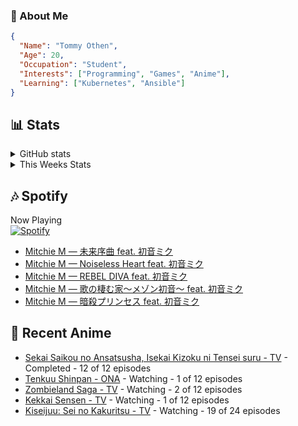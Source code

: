 ### 👋 About Me
```json
{
  "Name": "Tommy Othen",
  "Age": 20,
  "Occupation": "Student",
  "Interests": ["Programming", "Games", "Anime"],
  "Learning": ["Kubernetes", "Ansible"]
}
```

## 📊 Stats
<details>
  <summary>GitHub stats</summary>
  <a href="https://github.com/anuraghazra/github-readme-stats">
    <img src="https://github-readme-stats.vercel.app/api?username=DaSushiAsian&show_icons=true&count_private=true&hide=prs,issues">
  </a>
</details>

<details>
  <summary>This Weeks Stats</summary>
  <a href="https://github.com/anuraghazra/github-readme-stats">
    <img src="https://github-readme-stats.vercel.app/api/wakatime?username=DaSushiAsian&cache_seconds=1800&custom_title=Top Languages">
  </a>
</details>

## 🎶 Spotify
Now Playing\
[![Spotify](https://novatorem-dasushiasian.vercel.app/api/spotify)](https://open.spotify.com/user/g90805640970)
<!-- LASTFM:START -->
* [Mitchie M — 未来序曲 feat. 初音ミク](https://www.last.fm/music/Mitchie+M/_/%E6%9C%AA%E6%9D%A5%E5%BA%8F%E6%9B%B2+feat.+%E5%88%9D%E9%9F%B3%E3%83%9F%E3%82%AF)
* [Mitchie M — Noiseless Heart feat. 初音ミク](https://www.last.fm/music/Mitchie+M/_/Noiseless+Heart+feat.+%E5%88%9D%E9%9F%B3%E3%83%9F%E3%82%AF)
* [Mitchie M — REBEL DIVA feat. 初音ミク](https://www.last.fm/music/Mitchie+M/_/REBEL+DIVA+feat.+%E5%88%9D%E9%9F%B3%E3%83%9F%E3%82%AF)
* [Mitchie M — 歌の棲む家〜メゾン初音〜 feat. 初音ミク](https://www.last.fm/music/Mitchie+M/_/%E6%AD%8C%E3%81%AE%E6%A3%B2%E3%82%80%E5%AE%B6%E3%80%9C%E3%83%A1%E3%82%BE%E3%83%B3%E5%88%9D%E9%9F%B3%E3%80%9C+feat.+%E5%88%9D%E9%9F%B3%E3%83%9F%E3%82%AF)
* [Mitchie M — 暗殺プリンセス feat. 初音ミク](https://www.last.fm/music/Mitchie+M/_/%E6%9A%97%E6%AE%BA%E3%83%97%E3%83%AA%E3%83%B3%E3%82%BB%E3%82%B9+feat.+%E5%88%9D%E9%9F%B3%E3%83%9F%E3%82%AF)<!-- LASTFM:END -->

## 🗻 Recent Anime
<!-- ANIME-LIST:START -->
* [Sekai Saikou no Ansatsusha, Isekai Kizoku ni Tensei suru - TV](https://myanimelist.net/anime/47790/Sekai_Saikou_no_Ansatsusha_Isekai_Kizoku_ni_Tensei_suru) - Completed - 12 of 12 episodes
* [Tenkuu Shinpan - ONA](https://myanimelist.net/anime/43690/Tenkuu_Shinpan) - Watching - 1 of 12 episodes
* [Zombieland Saga - TV](https://myanimelist.net/anime/37976/Zombieland_Saga) - Watching - 2 of 12 episodes
* [Kekkai Sensen - TV](https://myanimelist.net/anime/24439/Kekkai_Sensen) - Watching - 1 of 12 episodes
* [Kiseijuu: Sei no Kakuritsu - TV](https://myanimelist.net/anime/22535/Kiseijuu__Sei_no_Kakuritsu) - Watching - 19 of 24 episodes<!-- ANIME-LIST:END -->
